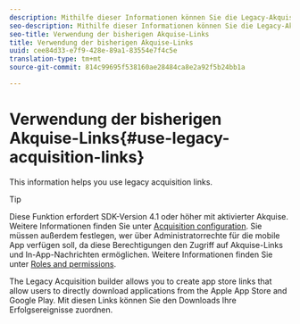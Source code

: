 ```yaml
---
description: Mithilfe dieser Informationen können Sie die Legacy-Akquise-Linkfunktionen verwenden.
seo-description: Mithilfe dieser Informationen können Sie die Legacy-Akquise-Linkfunktionen verwenden.
seo-title: Verwendung der bisherigen Akquise-Links
title: Verwendung der bisherigen Akquise-Links
uuid: cee84d33-e7f9-428e-89a1-83554e7f4c5e
translation-type: tm+mt
source-git-commit: 814c99695f538160ae28484ca8e2a92f5b24bb1a

---
```



# Verwendung der bisherigen Akquise-Links{#use-legacy-acquisition-links}

This information helps you use legacy acquisition links.

>[!TIP]
>
>Diese Funktion erfordert SDK-Version 4.1 oder höher mit aktivierter Akquise. Weitere Informationen finden Sie unter [Acquisition configuration](/help/using/acquisition-main/t-enable-acquisition.md). Sie müssen außerdem festlegen, wer über Administratorrechte für die mobile App verfügen soll, da diese Berechtigungen den Zugriff auf Akquise-Links und In-App-Nachrichten ermöglichen. Weitere Informationen finden Sie unter [Roles and permissions](/help/using/gs/c-mob-roles-and-permissions.md).

The Legacy Acquisition builder allows you to create app store links that allow users to directly download applications from the Apple App Store and Google Play. Mit diesen Links können Sie den Downloads Ihre Erfolgsereignisse zuordnen.

